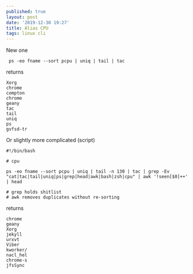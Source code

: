 ```yaml
---
published: true
layout: post
date: '2019-12-30 19:27'
title: Alias CPU
tags: linux cli 
---
```

New one

     ps -eo fname --sort pcpu | uniq | tail | tac
     
returns

    Xorg
    chrome
    compton
    chrome
    geany
    tac
    tail
    uniq
    ps
    gvfsd-tr

Or slightly more complicated (script)

    #!/bin/bash

    # cpu

    ps -eo fname --sort pcpu | uniq | tail -n 130 | tac | grep -Ev "cat|tac|tail|uniq|ps|grep|head|awk|bash|zsh|cpu" | awk '!seen[$0]++' | head

    # grep holds shitlist
    # awk removes duplicates without re-sorting
    
returns

    chrome
    geany
    Xorg
    jekyll
    urxvt
    Viber
    kworker/
    nacl_hel
    chrome-s
    jfsSync
